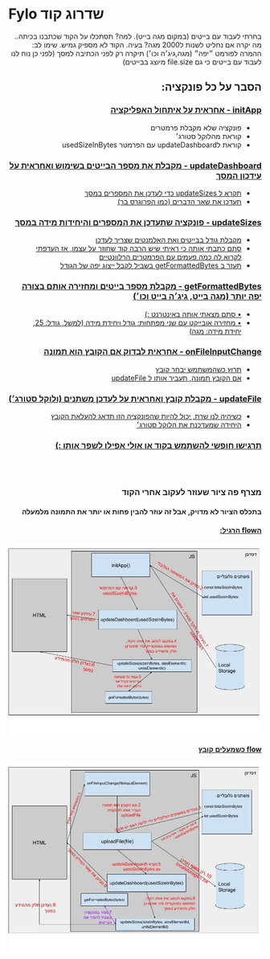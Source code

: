 # Fylo שדרוג קוד

<div dir="rtl">
<p> בחרתי לעבוד עם בייטים (במקום מגה בייט).
למה?
תסתכלו על הקוד שכתבנו בכיתה.. מה יקרה אם נחליט לשנות ל2000 מגה? בעיה.
הקוד לא מספיק גמיש.
שימו לב: ההמרה לפורמט ״יפה״ (מגה,גיג׳ה וכו׳) תיקרה רק לפני הכתיבה למסך (לפני כן נוח לנו לעבוד עם בייטים כי גם file.size מיוצג בבייטים)
</p>
<h2 dir="rtl">
הסבר על כל פונקציה:
</h2>

<h3 dir="rtl" style="text-decoration: underline;">
<ins>
initApp - אחראית על איתחול האפליקציה
<ins>
</h3>
<ul>
<li>
פונקציה שלא מקבלת פרמטרים
</li>
<li>
 קוראת מהלוקל סטורג׳
</li>
<li>
 קוראת לupdateDashboard עם הפרמטר usedSizeInBytes
</li>
</ul>
<ins>
<h3 dir="rtl" style="text-decoration: underline;">
updateDashboard - מקבלת את מספר הבייטים בשימוש ואחראית על עידכון המסך
</h3>
<ins>
<ul>
<li>
 תקרא ל updateSizes כדי לעדכן את המספרים במסך
</li>
<li>
 תעדכן את שאר הדברים (כמו הפרוגרס בר)
</li>
</ul>
<h3 dir="rtl" style="text-decoration: underline;">
updateSizes - פונקציה שתעדכן את המספרים והיחידות מידה במסך
</h3>
<ul>
<li>
 מקבלת גודל בבייטים ואת האלמנטים שצריך לעדכן
</li>
<li>
 סתם כתבתי אותה כי ראיתי שיש הרבה קוד שחוזר על עצמו, אז העדפתי לקרוא לה כמה פעמים עם הפרמטרים הרלוונטיים
</li>
<li>
 תעזר ב getFormattedBytes בשביל לקבל ייצוג יפה של הגודל
</li>
</ul>
<h3 dir="rtl" style="text-decoration: underline;">
getFormattedBytes - מקבלת מספר בייטים ומחזירה אותם בצורה יפה יותר (מגה בייט, גיג׳ה בייט וכו׳)
</h3>
<ul>
<li>
• סתם מצאתי אותה באינטרנט :)
</li>
<li>
• מחזירה אובייקט עם שני מפתחות: גודל ויחידת מידה (למשל, גודל: 25, יחידת מידה: מגה)
</li>
</ul>
<h3 dir="rtl" style="text-decoration: underline;">
onFileInputChange - אחראית לבדוק אם הקובץ הוא תמונה
</h3>
<ul>
<li>
 תרוץ כשהמשתמש יבחר קובץ
</li>
<li>
 אם הקובץ תמונה, תעביר אותו ל updateFile
</li>
</ul>
<h3 dir="rtl" style="text-decoration: underline;">
updateFile - מקבלת קובץ ואחראית על לעדכן משתנים (ולוקל סטורג׳)
</h3>
<ul>
<li>
 כשיהיה לנו שרת, יכול להיות שהפונקציה הזו תדאג להעלאת הקובץ
</li>
<li>
 היחידה שמעדכנת את הלוקל סטורג׳
</li>
</ul>

<h3>
תרגישו חופשי להשתמש בקוד או אולי אפילו לשפר אותו :)
</h3>

</div>
<br/>
<br/>
<div dir="rtl">
<h3>
מצרף פה ציור שעוזר לעקוב אחרי הקוד
</h3>
<h4>
בתכלס הציור לא מדויק, אבל זה עוזר להבין פחות או יותר את התמונה מלמעלה
</h4>

<h4 dir="rtl" style="text-decoration: underline;">
הflow הרגיל:
</h4>


![!init](./architecture/init.jpeg)

<h4 dir="rtl" style="text-decoration: underline;">flow כשמעלים קובץ</h4>

![!uploadFile](./architecture/uploadFile.jpeg)


</div>